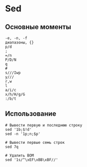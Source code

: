 # Sed

## Основные моменты

```
-e, -n, -f
диапазоны, {}
p/d
;
=/n
P/D/N
q
#
s///Iwp
y///
r,w
l
a/i/c
x/h/H/g/G
:/b/t
```

## Использование

```shell
# Вывести первую и последнюю строку
sed '1b;$!d'
sed -n '1p;n;$p'

# Вывести первые семь строк
sed 7q

# Удалить BOM
sed '1s/^\xEF\xBB\xBF//'
```
